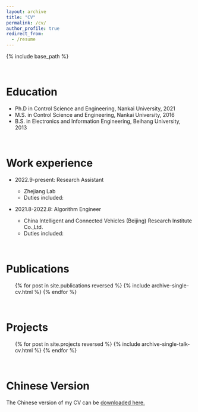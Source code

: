```yaml
---
layout: archive
title: "CV"
permalink: /cv/
author_profile: true
redirect_from:
  - /resume
---
```


{% include base_path %}

<br>

Education
======
* Ph.D in Control Science and Engineering, Nankai University, 2021
* M.S. in Control Science and Engineering, Nankai University, 2016
* B.S. in Electronics and Information Engineering, Beihang University, 2013

<br>

Work experience
======
* 2022.9-present: Research Assistant
  * Zhejiang Lab
  * Duties included: 
  
* 2021.8-2022.8: Algorithm Engineer
  * China Intelligent and Connected Vehicles (Beijing) Research Institute Co.,Ltd.
  * Duties included: 

<br>

Publications
======
  <ul>{% for post in site.publications reversed %}
    {% include archive-single-cv.html %}
  {% endfor %}</ul>

<br>

Projects
======
  <ul>{% for post in site.projects reversed %}
    {% include archive-single-talk-cv.html %}
  {% endfor %}</ul>

<br>

Chinese Version
======
The Chinese version of my CV can be <a href="http://sunqinxuan.github.io/files/cv_sqx.pdf">downloaded here.</a>
